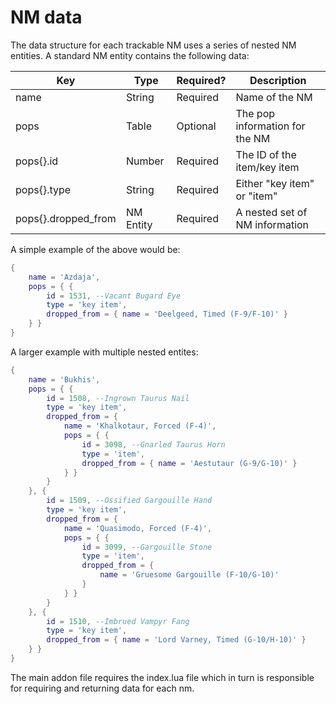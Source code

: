 # NM data

The data structure for each trackable NM uses a series of nested NM entities. A standard NM entity contains the following data:

| Key                 | Type      | Required? | Description                    |
| ------------------- | --------- | --------- | ------------------------------ |
| name                | String    | Required  | Name of the NM                 |
| pops                | Table     | Optional  | The pop information for the NM |
| pops{}.id           | Number    | Required  | The ID of the item/key item    |
| pops{}.type         | String    | Required  | Either "key item" or "item"    |
| pops{}.dropped_from | NM Entity | Required  | A nested set of NM information |

A simple example of the above would be:

```lua
{
    name = 'Azdaja',
    pops = { {
        id = 1531, --Vacant Bugard Eye
        type = 'key item',
        dropped_from = { name = 'Deelgeed, Timed (F-9/F-10)' }
    } }
}
```

A larger example with multiple nested entites:

```lua
{
    name = 'Bukhis',
    pops = { {
        id = 1508, --Ingrown Taurus Nail
        type = 'key item',
        dropped_from = {
            name = 'Khalkotaur, Forced (F-4)',
            pops = { {
                id = 3098, --Gnarled Taurus Horn
                type = 'item',
                dropped_from = { name = 'Aestutaur (G-9/G-10)' }
            } }
        }
    }, {
        id = 1509, --Ossified Gargouille Hand
        type = 'key item',
        dropped_from = {
            name = 'Quasimodo, Forced (F-4)',
            pops = { {
                id = 3099, --Gargouille Stone
                type = 'item',
                dropped_from = {
                    name = 'Gruesome Gargouille (F-10/G-10)'
                }
            } }
        }
    }, {
        id = 1510, --Imbrued Vampyr Fang
        type = 'key item',
        dropped_from = { name = 'Lord Varney, Timed (G-10/H-10)' }
    } }
}

```

The main addon file requires the index.lua file which in turn is responsible for requiring and returning data for each nm.
